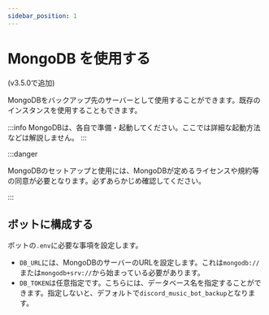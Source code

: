 ```yaml
---
sidebar_position: 1
---
```

# MongoDB を使用する
(v3.5.0で追加)

MongoDBをバックアップ先のサーバーとして使用することができます。既存のインスタンスを使用することもできます。

:::info
MongoDBは、各自で準備・起動してください。ここでは詳細な起動方法などは解説しません。
:::

:::danger

MongoDBのセットアップと使用には、MongoDBが定めるライセンスや規約等の同意が必要となります。必ずあらかじめ確認してください。

:::

## ボットに構成する
ボットの`.env`に必要な事項を設定します。  
- `DB_URL`には、MongoDBのサーバーのURLを設定します。これは`mongodb://`または`mongodb+srv://`から始まっている必要があります。
- `DB_TOKEN`は任意指定です。こちらには、データベース名を指定することができます。指定しないと、デフォルトで`discord_music_bot_backup`となります。
